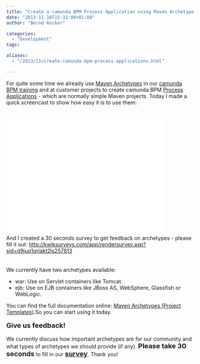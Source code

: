 ```yaml
---
title: "Create a camunda BPM Process Application using Maven Archetype in 1 minute"
date: "2013-11-18T15:33:00+01:00"
author: "Bernd Rücker"

categories:
  - "Development"
tags: 

aliases:
  - "/2013/11/create-camunda-bpm-process-applications.html"

---
```


For quite some time we already use <a href="http://maven.apache.org/guides/introduction/introduction-to-archetypes.html" target="_blank">Maven Archetypes</a>&nbsp;in our <a href="http://www.camunda.com/fox/training/camunda-bpm-basics/" target="_blank">camunda BPM&nbsp;training</a>&nbsp;and at customer projects to create camunda BPM&nbsp;<a href="http://docs.camunda.org/latest/guides/user-guide/#process-applications" target="_blank">Process Applications</a> - which are normally simple Maven projects. Today I made a quick screencast to show how easy it is to use them:<br />
<br />
<iframe allowfullscreen="" frameborder="0" height="315" src="//www.youtube.com/embed/u7864slrC1c" width="420"></iframe>

<br />
And I created a 30 seconds survey to get feedback on archetypes - please fill it out:&nbsp;<a href="http://kwiksurveys.com/app/rendersurvey.asp?sid=d9juq1qriakt2ls257813">http://kwiksurveys.com/app/rendersurvey.asp?sid=d9juq1qriakt2ls257813</a><br />
<br />
<a name='more'></a><br />
We currently have two archetypes available:<br />
<ul>
<li>war: Use on Servlet containers like Tomcat.</li>
<li>ejb: Use on EJB containers like JBoss AS, WebSphere, Glassfish or WebLogic.</li>
</ul>
You can find the full documentation online:&nbsp;<a href="http://docs.camunda.org/latest/guides/user-guide/#process-applications-maven-project-templates-archetypes" target="_blank">Maven Archetypes (Project Templates)</a>.So you can start using it today.<br />
<br />
<b><span style="font-size: large;">Give us feedback!</span></b><br />
<br />
We currently discuss how important archetypes are for our community and what types of archetypes we should provide (if any). <b><span style="font-size: large;">Please take 30 seconds</span></b> to fill in our <span style="font-size: large;"><b><a href="http://kwiksurveys.com/app/rendersurvey.asp?sid=d9juq1qriakt2ls257813" target="_blank">survey</a></b></span>. Thank you!